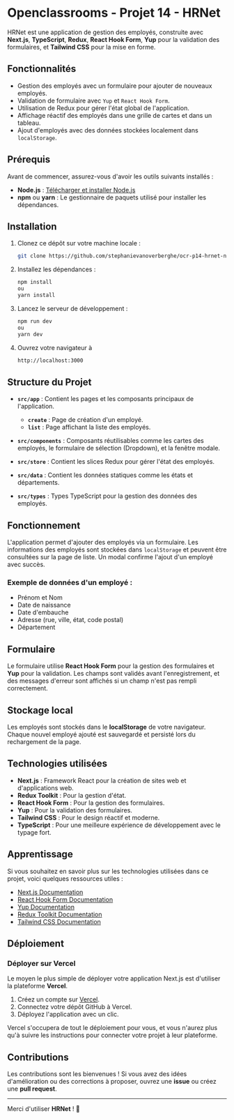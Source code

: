 # Openclassrooms - **Projet 14** - HRNet

HRNet est une application de gestion des employés, construite avec **Next.js**, **TypeScript**, **Redux**, **React Hook Form**, **Yup** pour la validation des formulaires, et **Tailwind CSS** pour la mise en forme.

## Fonctionnalités

-   Gestion des employés avec un formulaire pour ajouter de nouveaux employés.
-   Validation de formulaire avec `Yup` et `React Hook Form`.
-   Utilisation de Redux pour gérer l'état global de l'application.
-   Affichage réactif des employés dans une grille de cartes et dans un tableau.
-   Ajout d'employés avec des données stockées localement dans `localStorage`.

## Prérequis

Avant de commencer, assurez-vous d'avoir les outils suivants installés :

-   **Node.js** : [Télécharger et installer Node.js](https://nodejs.org/)
-   **npm** ou **yarn** : Le gestionnaire de paquets utilisé pour installer les dépendances.

## Installation

1. Clonez ce dépôt sur votre machine locale :

    ```bash
    git clone https://github.com/stephanievanoverberghe/ocr-p14-hrnet-nextjs.git
    ```

2. Installez les dépendances :

    ```bash
    npm install
    ou
    yarn install
    ```

3. Lancez le serveur de développement :

    ```bash
    npm run dev
    ou
    yarn dev
    ```

4. Ouvrez votre navigateur à

    ```bash
    http://localhost:3000
    ```

## Structure du Projet

-   **`src/app`** : Contient les pages et les composants principaux de l'application.

    -   **`create`** : Page de création d'un employé.
    -   **`list`** : Page affichant la liste des employés.

-   **`src/components`** : Composants réutilisables comme les cartes des employés, le formulaire de sélection (Dropdown), et la fenêtre modale.
-   **`src/store`** : Contient les slices Redux pour gérer l'état des employés.

-   **`src/data`** : Contient les données statiques comme les états et départements.

-   **`src/types`** : Types TypeScript pour la gestion des données des employés.

## Fonctionnement

L'application permet d'ajouter des employés via un formulaire. Les informations des employés sont stockées dans `localStorage` et peuvent être consultées sur la page de liste. Un modal confirme l'ajout d'un employé avec succès.

### Exemple de données d'un employé :

-   Prénom et Nom
-   Date de naissance
-   Date d'embauche
-   Adresse (rue, ville, état, code postal)
-   Département

## Formulaire

Le formulaire utilise **React Hook Form** pour la gestion des formulaires et **Yup** pour la validation. Les champs sont validés avant l'enregistrement, et des messages d'erreur sont affichés si un champ n'est pas rempli correctement.

## Stockage local

Les employés sont stockés dans le **localStorage** de votre navigateur. Chaque nouvel employé ajouté est sauvegardé et persisté lors du rechargement de la page.

## Technologies utilisées

-   **Next.js** : Framework React pour la création de sites web et d'applications web.
-   **Redux Toolkit** : Pour la gestion d'état.
-   **React Hook Form** : Pour la gestion des formulaires.
-   **Yup** : Pour la validation des formulaires.
-   **Tailwind CSS** : Pour le design réactif et moderne.
-   **TypeScript** : Pour une meilleure expérience de développement avec le typage fort.

## Apprentissage

Si vous souhaitez en savoir plus sur les technologies utilisées dans ce projet, voici quelques ressources utiles :

-   [Next.js Documentation](https://nextjs.org/docs)
-   [React Hook Form Documentation](https://react-hook-form.com/)
-   [Yup Documentation](https://github.com/jquense/yup)
-   [Redux Toolkit Documentation](https://redux-toolkit.js.org/)
-   [Tailwind CSS Documentation](https://tailwindcss.com/docs)

## Déploiement

### Déployer sur Vercel

Le moyen le plus simple de déployer votre application Next.js est d'utiliser la plateforme **Vercel**.

1. Créez un compte sur [Vercel](https://vercel.com/).
2. Connectez votre dépôt GitHub à Vercel.
3. Déployez l'application avec un clic.

Vercel s'occupera de tout le déploiement pour vous, et vous n'aurez plus qu'à suivre les instructions pour connecter votre projet à leur plateforme.

## Contributions

Les contributions sont les bienvenues ! Si vous avez des idées d'amélioration ou des corrections à proposer, ouvrez une **issue** ou créez une **pull request**.

---

Merci d'utiliser **HRNet** ! 🎉
